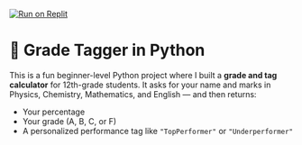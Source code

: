 [![Run on Replit](https://replit.com/badge/github/aishhanda/my-first-python-project)](https://replit.com/github/aishhanda/my-first-python-project)


# 🧮 Grade Tagger in Python

This is a fun beginner-level Python project where I built a **grade and tag calculator** for 12th-grade students. It asks for your name and marks in Physics, Chemistry, Mathematics, and English — and then returns:
- Your percentage
- Your grade (A, B, C, or F)
- A personalized performance tag like `"TopPerformer"` or `"Underperformer"`


